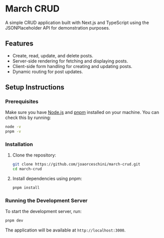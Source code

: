 # March CRUD

A simple CRUD application built with Next.js and TypeScript using the JSONPlaceholder API for demonstration purposes.

## Features

- Create, read, update, and delete posts.
- Server-side rendering for fetching and displaying posts.
- Client-side form handling for creating and updating posts.
- Dynamic routing for post updates.

## Setup Instructions

### Prerequisites

Make sure you have [Node.js](https://nodejs.org/) and [pnpm](https://pnpm.io/) installed on your machine. You can check this by running:

```bash
node -v
pnpm -v
```

### Installation

1. Clone the repository:

   ```bash
   git clone https://github.com/joaorceschini/march-crud.git
   cd march-crud
   ```

2. Install dependencies using pnpm:

   ```bash
   pnpm install
   ```

### Running the Development Server

To start the development server, run:

```bash
pnpm dev
```

The application will be available at `http://localhost:3000`.
